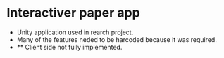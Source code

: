 # Interactiver paper app
- Unity application used in rearch project.
- Many of the features neded to be harcoded because it was required. 
- ** Client side not fully implemented.